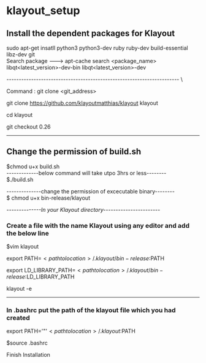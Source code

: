 # klayout_setup

##  Install the dependent packages for Klayout   

sudo apt-get insatll python3 python3-dev ruby ruby-dev build-essential libz-dev git  
Search package ---> apt-cache search <package_name>   
libqt<latest_version>-dev-bin libqt<latest_version>-dev  

---------------------------------------------------------------------- \ 
  
Command : git clone <git_address>  <directory>     

git clone https://github.com/klayoutmatthias/klayout klayout   

cd klayout   

git checkout 0.26     

-----------------------    
## Change the permission of build.sh   
 
$chmod u+x build.sh  
-------------below command will take utpo 3hrs or less--------  
$./build.sh  

--------------change the permission of excecutable binary--------  
$ chmod u+x bin-release/klayout  

*--------------In your Klayout directory-----------------------* 
### Create a file with the name Klayout using any editor and add the below line   

$vim klayout  

export PATH=$<path to location>/.klayout/bin-release:$PATH  

export LD_LIBRARY_PATH=$<path to location>/.klayout/bin-release:$LD_LIBRARY_PATH  

klayout -e  

--------------------------------------------------------------------  
### In .bashrc put the path of the klayout file which you had created  

export PATH='"'$<path to location>/.klayout:$PATH   

$source .bashrc   

Finish Installation
